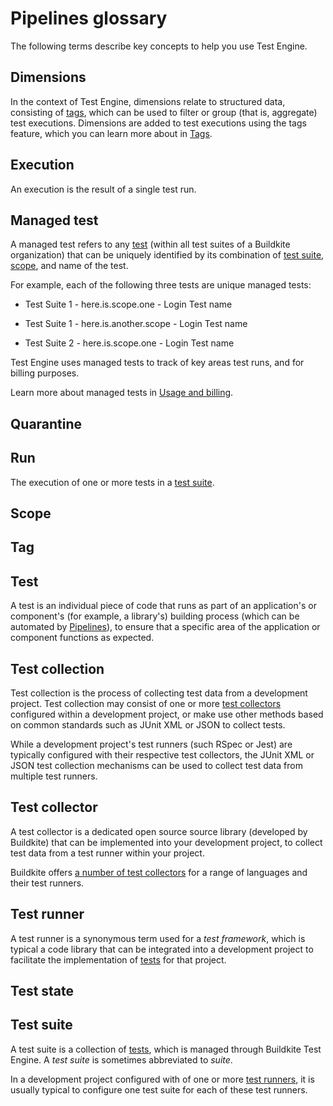 # Pipelines glossary

The following terms describe key concepts to help you use Test Engine.

## Dimensions

In the context of Test Engine, dimensions relate to structured data, consisting of [tags](#tag), which can be used to filter or group (that is, aggregate) test executions. Dimensions are added to test executions using the tags feature, which you can learn more about in [Tags](/docs/test-engine/tags).

## Execution

An execution is the result of a single test run.

## Managed test

A managed test refers to any [test](#test) (within all test suites of a Buildkite organization) that can be uniquely identified by its combination of [test suite](#test-suite), [scope](#scope), and name of the test.

For example, each of the following three tests are unique managed tests:

- Test Suite 1 - here.is.scope.one - Login Test name

- Test Suite 1 - here.is.another.scope - Login Test name

- Test Suite 2 - here.is.scope.one - Login Test name

Test Engine uses managed tests to track of key areas test runs, and for billing purposes.

Learn more about managed tests in [Usage and billing](/docs/test-engine/usage-and-billing).

## Quarantine



## Run

The execution of one or more tests in a [test suite](#test-suite).

## Scope



## Tag



## Test

A test is an individual piece of code that runs as part of an application's or component's (for example, a library's) building process (which can be automated by [Pipelines](/docs/pipelines)), to ensure that a specific area of the application or component functions as expected.

## Test collection

Test collection is the process of collecting test data from a development project. Test collection may consist of one or more [test collectors](#test-collector) configured within a development project, or make use other methods based on common standards such as JUnit XML or JSON to collect tests.

While a development project's test runners (such RSpec or Jest) are typically configured with their respective test collectors, the JUnit XML or JSON test collection mechanisms can be used to collect test data from multiple test runners.

## Test collector

A test collector is a dedicated open source source library (developed by Buildkite) that can be implemented into your development project, to collect test data from a test runner within your project.

Buildkite offers [a number of test collectors](/docs/test-engine/test-collection) for a range of languages and their test runners.

## Test runner

A test runner is a synonymous term used for a _test framework_, which is typical a code library that can be integrated into a development project to facilitate the implementation of [tests](#test) for that project.

## Test state



## Test suite

A test suite is a collection of [tests](#test), which is managed through Buildkite Test Engine. A _test suite_ is sometimes abbreviated to _suite_.

In a development project configured with of one or more [test runners](#test-runner), it is usually typical to configure one test suite for each of these test runners.
